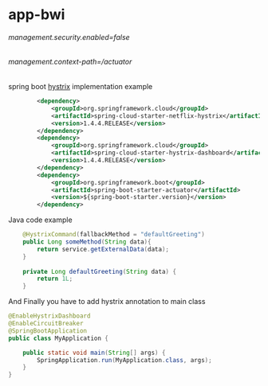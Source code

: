 # app-bwi


###### management.security.enabled=false
###### management.context-path=/actuator

spring boot [hystrix](http://www.baeldung.com/spring-cloud-netflix-hystrix) implementation example 

```xml
		<dependency>
			<groupId>org.springframework.cloud</groupId>
			<artifactId>spring-cloud-starter-netflix-hystrix</artifactId>
			<version>1.4.4.RELEASE</version>
		</dependency>
		<dependency>
			<groupId>org.springframework.cloud</groupId>
			<artifactId>spring-cloud-starter-hystrix-dashboard</artifactId>
			<version>1.4.4.RELEASE</version>
		</dependency>
		<dependency>
			<groupId>org.springframework.boot</groupId>
			<artifactId>spring-boot-starter-actuator</artifactId>
			<version>${spring-boot-starter.version}</version>
		</dependency>
```

Java code example 

```java
    @HystrixCommand(fallbackMethod = "defaultGreeting")
    public Long someMethod(String data){
        return service.getExternalData(data);
    }
    
    private Long defaultGreeting(String data) {
        return 1L;
    }
```
And Finally you have to add hystrix annotation to main class


```java
@EnableHystrixDashboard
@EnableCircuitBreaker
@SpringBootApplication
public class MyApplication {

    public static void main(String[] args) {
        SpringApplication.run(MyApplication.class, args);
    }
}
```
